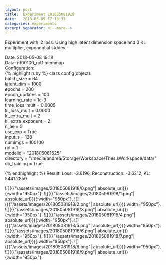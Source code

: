 ```yaml
---
layout: post
title:  Experiment 201805081918
date:   2018-05-09 17:18:33
categories: experiments
excerpt_separator: <!--more-->
---
```

Experiment with l2 loss. Using high latent dimension space and 0 KL multiplier, exponential stddev.



 <!--more-->
Date: 2018-05-08 19:18  
Data: n100100_rot1.memmap  
Configuration:   
{% highlight ruby %}
class config(object):  
    batch_size = 64  
    latent_dim = 1000  
    epochs = 200  
    epoch_updates = 100  
    learning_rate = 1e-3   
    time_loss_mult = 0.0005   
    kl_loss_mult = 0.0000  
    kl_extra_mult = 2   
    kl_extra_exponent = 2  
    n_ae = 5  
    use_exp = True  
    input_s = 128  
    numimgs = 100100  
    rot = 1  
    modelid = "201805081625"  
    directory = "/media/andrea/Storage/Workspace/ThesisWorkspace/data/"  
    do_training = True  
  
{% endhighlight %}
Result: Loss: -3.6196, Reconstruction: -3.6212, KL: 5441.2850  

![]({{"/assets/images/201805081918/0.png"| absolute_url}}){:width="950px"}.
![]({{"/assets/images/201805081918/1.png"| absolute_url}}){:width="950px"}.
![]({{"/assets/images/201805081918/2.png"| absolute_url}}){:width="950px"}.
![]({{"/assets/images/201805081918/3.png"| absolute_url}}){:width="950px"}.
![]({{"/assets/images/201805081918/4.png"| absolute_url}}){:width="950px"}.
![]({{"/assets/images/201805081918/5.png"| absolute_url}}){:width="950px"}.
![]({{"/assets/images/201805081918/6.png"| absolute_url}}){:width="950px"}.
![]({{"/assets/images/201805081918/7.png"| absolute_url}}){:width="950px"}.
![]({{"/assets/images/201805081918/8.png"| absolute_url}}){:width="950px"}.
![]({{"/assets/images/201805081918/9.png"| absolute_url}}){:width="950px"}.

